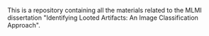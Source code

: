 This is a repository containing all the materials related to the MLMI dissertation "Identifying Looted Artifacts: An Image Classification Approach".
